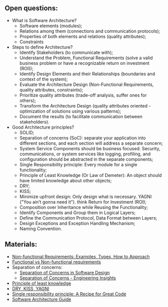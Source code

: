 ## Open questions:
- What is Software Architecture?
  - Software elements (modules);
  - Relations among them (connections and communication protocols);
  - Properties of both elements and relations (quality attributes);
  - Constraints
- Steps to define Architecture?
  - Identify Stakeholders (to communicate with);
  - Understand the Problem, Functional Requirements (solve a valid business problem or have a recognizable return on investment (ROI));
  - Identify Design Elements and their Relationships (boundaries and context of the system);
  - Evaluate the Architecture Design (Non-Functional Requirements, quality attributes, constraints);
  - Prioritize quality attributes (trade-off analysis, suffer ones for others);
  - Transform the Architecture Design (quality attributes oriented - optimization of solutions using various patterns);
  - Document the results (to facilitate communication between stakeholders).
- Good Architecture principles?
  - SOLID;
  - Separation of concerns (SoC): separate your application into different sections, and each section will address a separate concern;
  - System Service Components should be business focused. Security, communications, or system services like logging, profiling, and configuration should be abstracted in the separate components;
  - Single Responsibility principle: Every module for a single functionality;
  - Principle of Least Knowledge (Or Law of Demeter): An object should have limited knowledge about other objects;
  - DRY;
  - KISS;
  - Minimize upfront design: Only design what is necessary. YAGNI ("You ain’t gonna need it"). think Return for Investment (ROI);
  - Composition over Inheritance while Reusing the Functionality;
  - Identify Components and Group them in Logical Layers;
  - Define the Communication Protocol, Data Format between Layers;
  - Design Exceptions and Exception Handling Mechanism;
  - Naming Convention.

## Materials:
- [Non-functional Requirements: Examples, Types, How to Approach](https://www.altexsoft.com/blog/non-functional-requirements/)
- [Functional vs Non-functional requirements](https://reqtest.com/requirements-blog/functional-vs-non-functional-requirements/#:~:text=Simply%20put%2C%20the%20difference%20is,what%20the%20system%20should%20do.&text=One%20could%20also%20think%20of,attributes%20for%20of%20a%20system)
- Separation of concerns:
  - [Separation of Concerns in Software Design](https://nalexn.github.io/separation-of-concerns/)
  - [Separation of Concerns - Engineering Insights](https://medium.com/machine-words/separation-of-concerns-1d735b703a60)
- [Principle of least knowledge](https://sergeyzhuk.me/2016/12/11/law-of-demeter/)
- [DRY, KISS, YAGNI](https://henriquesd.medium.com/dry-kiss-yagni-principles-1ce09d9c601f)
- [Single responsibility principle: A Recipe for Great Code](https://www.toptal.com/software/single-responsibility-principle)
- [Software Architecture Guide](https://martinfowler.com/architecture/)

